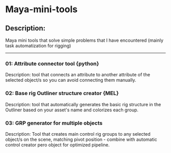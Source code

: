 # Maya-mini-tools

## Description:

Maya mini tools that solve simple problems that I have encountered (mainly task automatization for rigging)

---

### 01: Attribute connector tool {python}

Description: tool that connects an attribute to another attribute of the selected object/s so you can avoid connecting them manually.

### 02: Base rig Outliner structure creator {MEL}

Description: tool that automatically generates the basic rig structure in the Outliner based on your asset's name and colorizes each group.

### 03: GRP generator for multiple objects

Description: Tool that creates main control rig groups to any selected object/s on the scene, matching pivot position - combine with automatic control creator pero object for optimized pipeline.
